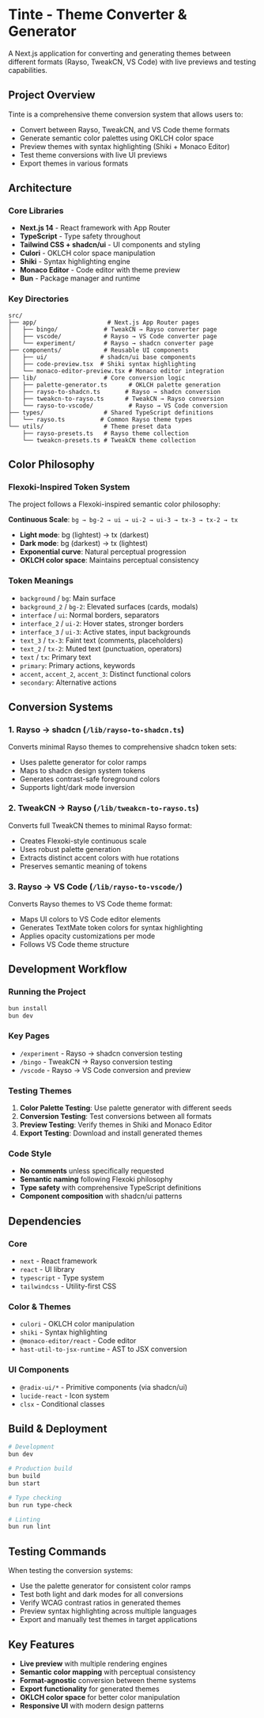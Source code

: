 # Tinte - Theme Converter & Generator

A Next.js application for converting and generating themes between different formats (Rayso, TweakCN, VS Code) with live previews and testing capabilities.

## Project Overview

Tinte is a comprehensive theme conversion system that allows users to:
- Convert between Rayso, TweakCN, and VS Code theme formats
- Generate semantic color palettes using OKLCH color space
- Preview themes with syntax highlighting (Shiki + Monaco Editor)
- Test theme conversions with live UI previews
- Export themes in various formats

## Architecture

### Core Libraries
- **Next.js 14** - React framework with App Router
- **TypeScript** - Type safety throughout
- **Tailwind CSS + shadcn/ui** - UI components and styling
- **Culori** - OKLCH color space manipulation
- **Shiki** - Syntax highlighting engine
- **Monaco Editor** - Code editor with theme preview
- **Bun** - Package manager and runtime

### Key Directories

```
src/
├── app/                    # Next.js App Router pages
│   ├── bingo/             # TweakCN → Rayso converter page
│   ├── vscode/            # Rayso → VS Code converter page
│   └── experiment/        # Rayso → shadcn converter page
├── components/            # Reusable UI components
│   ├── ui/               # shadcn/ui base components
│   ├── code-preview.tsx  # Shiki syntax highlighting
│   └── monaco-editor-preview.tsx # Monaco editor integration
├── lib/                   # Core conversion logic
│   ├── palette-generator.ts      # OKLCH palette generation
│   ├── rayso-to-shadcn.ts       # Rayso → shadcn conversion
│   ├── tweakcn-to-rayso.ts      # TweakCN → Rayso conversion
│   └── rayso-to-vscode/          # Rayso → VS Code conversion
├── types/                 # Shared TypeScript definitions
│   └── rayso.ts          # Common Rayso theme types
└── utils/                 # Theme preset data
    ├── rayso-presets.ts   # Rayso theme collection
    └── tweakcn-presets.ts # TweakCN theme collection
```

## Color Philosophy

### Flexoki-Inspired Token System
The project follows a Flexoki-inspired semantic color philosophy:

**Continuous Scale**: `bg → bg-2 → ui → ui-2 → ui-3 → tx-3 → tx-2 → tx`

- **Light mode**: bg (lightest) → tx (darkest)
- **Dark mode**: bg (darkest) → tx (lightest) 
- **Exponential curve**: Natural perceptual progression
- **OKLCH color space**: Maintains perceptual consistency

### Token Meanings
- `background` / `bg`: Main surface
- `background_2` / `bg-2`: Elevated surfaces (cards, modals)
- `interface` / `ui`: Normal borders, separators
- `interface_2` / `ui-2`: Hover states, stronger borders
- `interface_3` / `ui-3`: Active states, input backgrounds
- `text_3` / `tx-3`: Faint text (comments, placeholders)
- `text_2` / `tx-2`: Muted text (punctuation, operators)
- `text` / `tx`: Primary text
- `primary`: Primary actions, keywords
- `accent`, `accent_2`, `accent_3`: Distinct functional colors
- `secondary`: Alternative actions

## Conversion Systems

### 1. Rayso → shadcn (`/lib/rayso-to-shadcn.ts`)
Converts minimal Rayso themes to comprehensive shadcn token sets:
- Uses palette generator for color ramps
- Maps to shadcn design system tokens
- Generates contrast-safe foreground colors
- Supports light/dark mode inversion

### 2. TweakCN → Rayso (`/lib/tweakcn-to-rayso.ts`)
Converts full TweakCN themes to minimal Rayso format:
- Creates Flexoki-style continuous scale
- Uses robust palette generation
- Extracts distinct accent colors with hue rotations
- Preserves semantic meaning of tokens

### 3. Rayso → VS Code (`/lib/rayso-to-vscode/`)
Converts Rayso themes to VS Code theme format:
- Maps UI colors to VS Code editor elements
- Generates TextMate token colors for syntax highlighting
- Applies opacity customizations per mode
- Follows VS Code theme structure

## Development Workflow

### Running the Project
```bash
bun install
bun dev
```

### Key Pages
- `/experiment` - Rayso → shadcn conversion testing
- `/bingo` - TweakCN → Rayso conversion testing  
- `/vscode` - Rayso → VS Code conversion and preview

### Testing Themes
1. **Color Palette Testing**: Use palette generator with different seeds
2. **Conversion Testing**: Test conversions between all formats
3. **Preview Testing**: Verify themes in Shiki and Monaco Editor
4. **Export Testing**: Download and install generated themes

### Code Style
- **No comments** unless specifically requested
- **Semantic naming** following Flexoki philosophy
- **Type safety** with comprehensive TypeScript definitions
- **Component composition** with shadcn/ui patterns

## Dependencies

### Core
- `next` - React framework
- `react` - UI library
- `typescript` - Type system
- `tailwindcss` - Utility-first CSS

### Color & Themes
- `culori` - OKLCH color manipulation
- `shiki` - Syntax highlighting
- `@monaco-editor/react` - Code editor
- `hast-util-to-jsx-runtime` - AST to JSX conversion

### UI Components
- `@radix-ui/*` - Primitive components (via shadcn/ui)
- `lucide-react` - Icon system
- `clsx` - Conditional classes

## Build & Deployment

```bash
# Development
bun dev

# Production build
bun build
bun start

# Type checking
bun run type-check

# Linting
bun run lint
```

## Testing Commands

When testing the conversion systems:
- Use the palette generator for consistent color ramps
- Test both light and dark modes for all conversions
- Verify WCAG contrast ratios in generated themes
- Preview syntax highlighting across multiple languages
- Export and manually test themes in target applications

## Key Features

- **Live preview** with multiple rendering engines
- **Semantic color mapping** with perceptual consistency
- **Format-agnostic** conversion between theme systems
- **Export functionality** for generated themes
- **OKLCH color space** for better color manipulation
- **Responsive UI** with modern design patterns